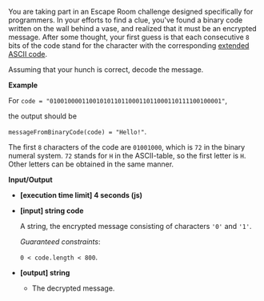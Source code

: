 You are taking part in an Escape Room challenge designed specifically for programmers. In your efforts to find a clue, you've found a binary code written on the wall behind a vase, and realized that it must be an encrypted message. After some thought, your first guess is that each consecutive `8` bits of the code stand for the character with the corresponding [extended ASCII code](http://www.ascii-code.com/).

Assuming that your hunch is correct, decode the message.

**Example**

For `code = "010010000110010101101100011011000110111100100001"`, 

the output should be

`messageFromBinaryCode(code) = "Hello!"`.

The first `8` characters of the code are `01001000`, which is `72` in the binary numeral system. `72` stands for `H` in the ASCII-table, so the first letter is `H`.
Other letters can be obtained in the same manner.

**Input/Output**

- **[execution time limit] 4 seconds (js)**

- **[input] string code**

    A string, the encrypted message consisting of characters `'0'` and `'1'`.

    *Guaranteed constraints*:

    `0 < code.length < 800`.

- **[output] string**

    - The decrypted message.
